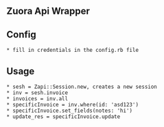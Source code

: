 ## Zuora Api Wrapper

## Config
	* fill in credentials in the config.rb file

## Usage
	* sesh = Zapi::Session.new, creates a new session
	* inv = sesh.invoice
	* invoices = inv.all
	* specificInvoice = inv.where(id: 'asd123')
	* specificInvoice.set_fields(notes: 'hi')
	* update_res = specificInvoice.update



